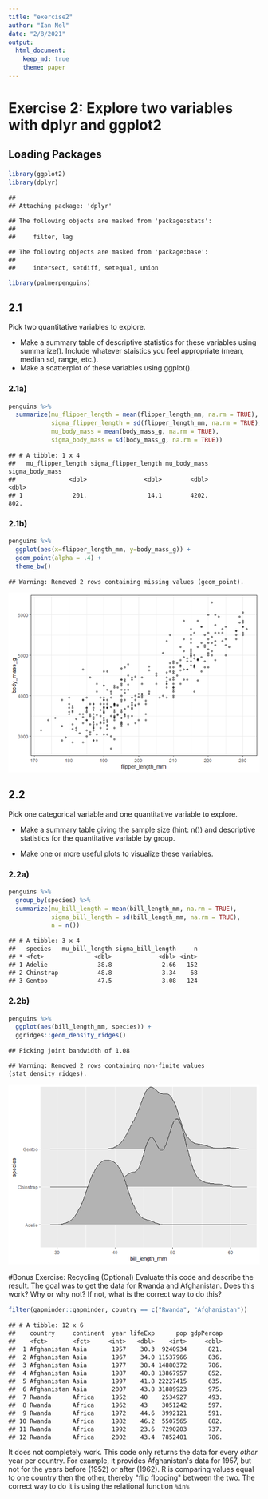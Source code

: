 ```yaml
---
title: "exercise2"
author: "Ian Nel"
date: "2/8/2021"
output: 
  html_document: 
    keep_md: true 
    theme: paper
---
```




# Exercise 2: Explore two variables with dplyr and ggplot2

## Loading Packages

```r
library(ggplot2)
library(dplyr)
```

```
## 
## Attaching package: 'dplyr'
```

```
## The following objects are masked from 'package:stats':
## 
##     filter, lag
```

```
## The following objects are masked from 'package:base':
## 
##     intersect, setdiff, setequal, union
```

```r
library(palmerpenguins)
```

## 2.1 
Pick two quantitative variables to explore.
* Make a summary table of descriptive statistics for these variables using summarize(). Include whatever staistics you feel appropriate (mean, median sd, range, etc.).
* Make a scatterplot of these variables using ggplot().

### 2.1a)

```r
penguins %>% 
  summarize(mu_flipper_length = mean(flipper_length_mm, na.rm = TRUE),
            sigma_flipper_length = sd(flipper_length_mm, na.rm = TRUE),
            mu_body_mass = mean(body_mass_g, na.rm = TRUE),
            sigma_body_mass = sd(body_mass_g, na.rm = TRUE))
```

```
## # A tibble: 1 x 4
##   mu_flipper_length sigma_flipper_length mu_body_mass sigma_body_mass
##               <dbl>                <dbl>        <dbl>           <dbl>
## 1              201.                 14.1        4202.            802.
```

### 2.1b)

```r
penguins %>% 
  ggplot(aes(x=flipper_length_mm, y=body_mass_g)) +
  geom_point(alpha = .4) +
  theme_bw()
```

```
## Warning: Removed 2 rows containing missing values (geom_point).
```

![](exercise2_files/figure-html/unnamed-chunk-3-1.png)<!-- -->

## 2.2

Pick one categorical variable and one quantitative variable to explore.

* Make a summary table giving the sample size (hint: n()) and descriptive statistics for the quantitative variable by group.

* Make one or more useful plots to visualize these variables.

### 2.2a)

```r
penguins %>% 
  group_by(species) %>% 
  summarize(mu_bill_length = mean(bill_length_mm, na.rm = TRUE),
            sigma_bill_length = sd(bill_length_mm, na.rm = TRUE),
            n = n())
```

```
## # A tibble: 3 x 4
##   species   mu_bill_length sigma_bill_length     n
## * <fct>              <dbl>             <dbl> <int>
## 1 Adelie              38.8              2.66   152
## 2 Chinstrap           48.8              3.34    68
## 3 Gentoo              47.5              3.08   124
```

### 2.2b) 

```r
penguins %>%  
  ggplot(aes(bill_length_mm, species)) +
  ggridges::geom_density_ridges()
```

```
## Picking joint bandwidth of 1.08
```

```
## Warning: Removed 2 rows containing non-finite values (stat_density_ridges).
```

![](exercise2_files/figure-html/unnamed-chunk-5-1.png)<!-- -->


#Bonus Exercise: Recycling (Optional)
Evaluate this code and describe the result. The goal was to get the data for Rwanda and Afghanistan. Does this work? Why or why not? If not, what is the correct way to do this?

```r
filter(gapminder::gapminder, country == c("Rwanda", "Afghanistan"))
```

```
## # A tibble: 12 x 6
##    country     continent  year lifeExp      pop gdpPercap
##    <fct>       <fct>     <int>   <dbl>    <int>     <dbl>
##  1 Afghanistan Asia       1957    30.3  9240934      821.
##  2 Afghanistan Asia       1967    34.0 11537966      836.
##  3 Afghanistan Asia       1977    38.4 14880372      786.
##  4 Afghanistan Asia       1987    40.8 13867957      852.
##  5 Afghanistan Asia       1997    41.8 22227415      635.
##  6 Afghanistan Asia       2007    43.8 31889923      975.
##  7 Rwanda      Africa     1952    40    2534927      493.
##  8 Rwanda      Africa     1962    43    3051242      597.
##  9 Rwanda      Africa     1972    44.6  3992121      591.
## 10 Rwanda      Africa     1982    46.2  5507565      882.
## 11 Rwanda      Africa     1992    23.6  7290203      737.
## 12 Rwanda      Africa     2002    43.4  7852401      786.
```
It does not completely work. This code only returns the data for every *other* year per country. For example, it provides Afghanistan's data for 1957, but not for the years before (1952) or after (1962). R is comparing values equal to one country then the other, thereby "flip flopping" between the two. The correct way to do it is using the relational function ```%in%```
